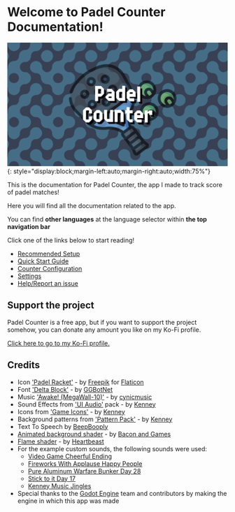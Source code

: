 # Welcome to Padel Counter Documentation!

![Padel Counter](./assets/padelcountertitle.png "Padel Counter"){: style="display:block;margin-left:auto;margin-right:auto;width:75%"}

This is the documentation for Padel Counter, the app I made to track score of padel matches!

Here you will find all the documentation related to the app.

You can find **other languages** at the language selector within **the top navigation bar**

Click one of the links below to start reading!

- [Recommended Setup](./setup.md)
- [Quick Start Guide](./quickstart.md)
- [Counter Configuration](./counter/counter.md)
- [Settings](./settings/index.md)
- [Help/Report an issue](./help.md)

## Support the project

Padel Counter is a free app, but if you want to support the project somehow, you can donate
any amount you like on my Ko-Fi profile.

[Click here to go to my Ko-Fi profile.](https://ko-fi.com/rabidrabid)

## Credits

- Icon ['Padel Racket'](https://www.flaticon.es/iconos-gratis/raqueta-de-padel) - by [Freepik](https://www.freepik.com/) for [Flaticon](https://www.flaticon.es/)
- Font ['Delta Block'](https://ggbot.itch.io/delta-block-font) - by [GGBotNet](https://www.ggbot.net/)
- Music ['Awake! (MegaWall-10)'](https://opengameart.org/content/awake-megawall-10) - by [cynicmusic](https://cynicmusic.com)
- Sound Effects from ['UI Audio'](https://kenney.nl/assets/ui-audio) pack - by [Kenney](https://kenney.nl/)
- Icons from ['Game Icons'](https://kenney.nl/assets/game-icons) - by [Kenney](https://kenney.nl/)
- Background patterns from ['Pattern Pack'](https://kenney.nl/assets/pattern-pack) - by [Kenney](https://kenney.nl/)
- Text To Speech by [BeepBooply](https://beepbooply.com/)
- [Animated background shader](https://www.youtube.com/watch?v=cObwzagwgmA) - by [Bacon and Games](https://www.youtube.com/@baconandgames)
- [Flame shader](https://www.youtube.com/watch?v=sCIr_58NN48) - by [Heartbeast](https://www.youtube.com/@uheartbeast)
- For the example custom sounds, the following sounds were used:
    - [Video Game Cheerful Ending](https://opengameart.org/content/video-game-cheerful-ending)
    - [Fireworks With Applause Happy People](https://opengameart.org/content/fireworks-with-applause-happy-people)
    - [Pure Aluminum Warfare Bunker Day 28](https://opengameart.org/content/pure-aluminum-warfare-bunker-day-28)
    - [Stick to it Day 17](https://opengameart.org/content/stick-to-it-day-17)
    - [Kenney Music Jingles](https://kenney.nl/assets/music-jingles)
- Special thanks to the [Godot Engine](https://godotengine.org) team and contributors by making the engine in which this app was made

